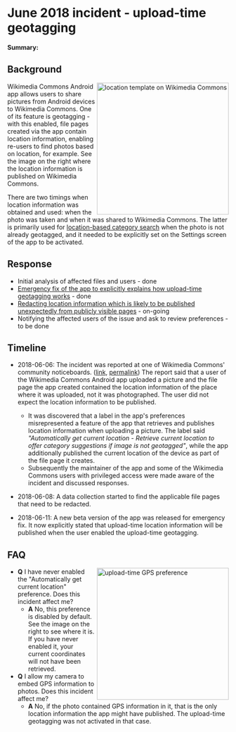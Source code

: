 # June 2018 incident - upload-time geotagging

**Summary:** <!-- to be written -->

## Background

<img src="https://raw.githubusercontent.com/wiki/commons-app/apps-android-commons/screenshot-commons-location-template.png" alt="location template on Wikimedia Commons" align="right" width=300/>
Wikimedia Commons Android app allows users to share pictures from Android devices to Wikimedia Commons. One of its feature is geotagging - with this enabled, file pages created via the app contain location information, enabling re-users to find photos based on location, for example. See the image on the right where the location information is published on Wikimedia Commons.

There are two timings when location information was obtained and used: when the photo was taken and when it was shared to Wikimedia Commons.  The latter is primarily used for [location-based category search](https://github.com/commons-app/apps-android-commons/wiki/Location-based-category-search) when the photo is not already geotagged, and it needed to be explicitly set on the Settings screen of the app to be activated.

## Response

* Initial analysis of affected files and users - done
* [Emergency fix of the app to explicitly explains how upload-time geotagging works](https://github.com/commons-app/apps-android-commons/issues/1599) - done
* [Redacting location information which is likely to be published unexpectedly from publicly visible pages](https://github.com/commons-app/apps-android-commons/issues/1613) - on-going
* Notifying the affected users of the issue and ask to review preferences - to be done

## Timeline

* 2018-06-06: The incident was reported at one of Wikimedia Commons' community noticeboards. ([link](https://commons.wikimedia.org/wiki/Commons:Village_pump#Warning!_Mobile_uploads_are_getting_the_wrong_location!), [permalink](https://commons.wikimedia.org/w/index.php?title=Commons:Village_pump&oldid=305139407#Warning!_Mobile_uploads_are_getting_the_wrong_location!)) The report said that a user of the Wikimedia Commons Android app uploaded a picture and the file page the app created contained the location information of the place where it was uploaded, not it was photographed. The user did not expect the location information to be published.

  * It was discovered that a label in the app's preferences misrepresented a feature of the app that retrieves and publishes location information when uploading a picture. The label said _"Automatically get current location - Retrieve current location to offer category suggestions if image is not geotagged"_, while the app additionally published the current location of the device as part of the file page it creates.
  * Subsequently the maintainer of the app and some of the Wikimedia Commons users with privileged access were made aware of the incident and discussed responses.

* 2018-06-08: A data collection started to find the applicable file pages that need to be redacted.
* 2018-06-11: A new beta version of the app was released for emergency fix. It now explicitly stated that upload-time location information will be published when the user enabled the upload-time geotagging.

## FAQ
<img src="https://raw.githubusercontent.com/wiki/commons-app/apps-android-commons/screenshot-gps.png" alt="upload-time GPS preference" width=300 align="right"/>

* **Q** I have never enabled the "Automatically get current location" preference. Does this incident affect me?
  * **A** No, this preference is disabled by default. See the image on the right to see where it is. If you have never enabled it, your current coordinates will not have been retrieved.
* **Q** I allow my camera to embed GPS information to photos. Does this incident affect me?
  * **A** No, if the photo contained GPS information in it, that is the only location information the app might have published. The upload-time geotagging was not activated in that case.